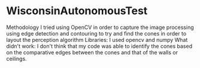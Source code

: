 # WisconsinAutonomousTest
Methodology
  I tried using OpenCV in order to capture the image processing using edge detection and contouring to try and find the cones in order to layout the perception algorithm
Libraries:
  I used opencv and numpy
What didn't work:
  I don't think that my code was able to identify the cones based on the comparative edges between the cones and that of the walls or ceilings.
